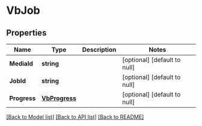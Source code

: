 # VbJob

## Properties
Name | Type | Description | Notes
------------ | ------------- | ------------- | -------------
**MediaId** | **string** |  | [optional] [default to null]
**JobId** | **string** |  | [optional] [default to null]
**Progress** | [**VbProgress**](VbProgress.md) |  | [optional] [default to null]

[[Back to Model list]](../README.md#documentation-for-models) [[Back to API list]](../README.md#documentation-for-api-endpoints) [[Back to README]](../README.md)


